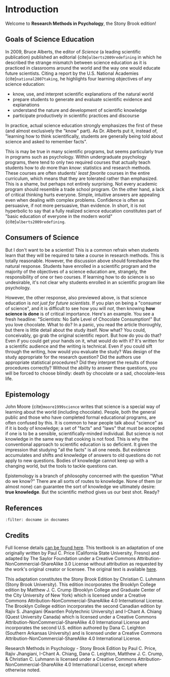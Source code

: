 # Introduction

Welcome to **Research Methods in Psychology**, the Stony Brook edition!

## Goals of Science Education

In 2009, Bruce Alberts, the editor of _Science_ (a leading scientific publication) published an editorial {cite}`alberts2009redefining` in which he described the strange mismatch between science education as it is practiced in classrooms around the world and the way one would educate future scientists.  Citing a report by the U.S. National Academies {cite}`national2007taking`, he highlights four learning objectives of any science education:

- know, use, and interpret scientific explanations of the natural world
- prepare students to generate and evaluate scientific evidence and explanations
- understand the nature and development of scientific knowledge
- participate productively in scientific practices and discourse

In practice, actual science education strongly emphasizes the first of these (and almost exclusively the "know" part).  As Dr. Alberts put it, instead of, "learning how to think scientifically, students are generally being told about science and asked to remember facts".

This is may be true in many scientific programs, but seems particularly true in programs such as psychology.  Within undergraduate psychology programs, there tend to only two required courses that actually teach students how to _do_ more than _know_: statistics and research methods.  These courses are often students' _least favorite_ courses in the entire curriculum, which means that they are tolerated rather than emphasized.  This is a shame, but perhaps not entirely surprising.  Not every academic program should resemble a trade school program.  On the other hand, a lack of critical thinking hurts everyone.  Simple, intuitive answers are appealing even when dealing with complex problems.  Confidence is often as persuasive, if not more persuasive, than evidence.  In short, it is not hyperbolic to say that a fully realized science education constitutes part of "basic education of everyone in the modern world" {cite}`alberts2009redefining`.

## Consumers of Science

But I don't want to be a scientist!  This is a common refrain when students learn that they will be required to take a course in research methods.  This is totally reasonable.  However, the discussion above should foreshadow the natural response.  Students have enrolled in a scientific program and the majority of the objectives of a science education are, strangely, the responsibility of one or two courses.  If learning how to do science is so undesirable, it's not clear why students enrolled in an scientific program like psychology.

However, the other response, also previewed above, is that science education is _not just for future scientists_.  If you plan on being a "consumer of science", and it is difficult to see how you will _not_, then knowing **how science is done** is of critical importance.  Here's an example.  You see a fresh headline: "Scientists: No Safe Level of Chocolate Consumption!"  But you love chocolate.  What to do?  In a panic, you read the article thoroughly, but there is little detail about the study itself.  Now what?  You could, conceivably, go grab the original scientific report.  But how do you do that?  Even if you could get your hands on it, what would do with it?  It's written for a scientific audience and the writing is technical.  Even if you could sift through the writing, how would you evaluate the study?  Was design of the study appropriate for the research question?  Did the authors use appropriate statistical procedures?  Did they interpret the results of those procedures correctly?  Without the ability to answer these questions, you will be forced to choose blindly: death by chocolate or a sad, chocolate-less life.

## Epistemology

John Moore {cite}`moore1999science` writes that science is a special way of learning about the world (including chocolate).  People, both the general public and those who have completed formal educational programs, are often confused by this.  It is common to hear people talk about "science" as if it is body of knowledge; a set of "facts" and "laws" that must be accepted if one is to be a sensible, scientifically-minded individual.  But science is not knowledge in the same way that cooking is not food.  This is why the conventional approach to scientific education is so deficient.  It given the impression that studying "all the facts" is all one needs.  But evidence accumulates and shifts and knowledge of answers to old questions do not apply to new questions.  Bodies of knowledge cannot keep up with a changing world, but the tools to tackle questions can.

Epistemology is a branch of philosophy concerned with the question "What do we know?"  There are all sorts of routes to knowledge.  None of them (or almost none) can guarantee the sort of knowledge we ultimately desire: **true knowledge**.  But the scientific method gives us our best shot.  Ready?


## References

```{bibliography} ./content/bibliography.bib
:filter: docname in docnames
```

## Credits

Full license details [can be found here](./LICENSE.md).  This textbook is an adaptation of one originally written by Paul C. Price (California State University, Fresno) and adapted by The Saylor Foundation under a Creative Commons Attribution-NonCommercial-ShareAlike 3.0 License without attribution as requested by the work's original creator or licensee. The original text is available [here](https://www.saylor.org/books/).

This adaptation constitutes the Stony Brook Edition by Christian C. Luhmann (Stony Brook University).  This edition incorporates the Brooklyn College edition by Matthew J. C. Crump (Brooklyn College and Graduate Center of the City University of New York) which is licensed under a Creative Commons Attribution-NonCommercial-ShareAlike 4.0 International License.  The Brooklyn College edition incorporates the second Canadian edition by Rajiv S. Jhangiani (Kwantlen Polytechnic University) and I-Chant A. Chiang (Quest University Canada) which is licensed under a Creative Commons Attribution-NonCommercial-ShareAlike 4.0 International License and incorporates the second U.S. edition authored by Dana C. Leighton (Southern Arkansas University) and is licensed under a Creative Commons Attribution-NonCommercial-ShareAlike 4.0 International License. 

Research Methods in Psychology - Stony Brook Edition by Paul C. Price, Rajiv Jhangiani, I-Chant A. Chiang, Dana C. Leighton, Matthew J. C. Crump, & Christian C. Luhmann is licensed under a Creative Commons Attribution-NonCommercial-ShareAlike 4.0 International License, except where otherwise noted.
